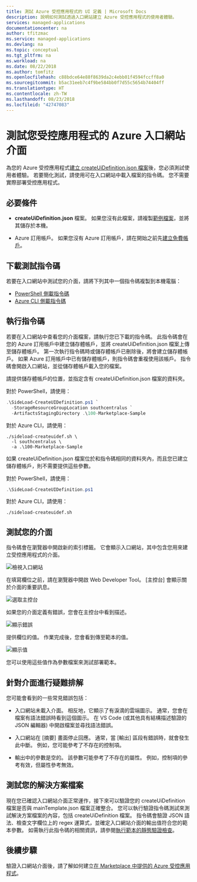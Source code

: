```yaml
---
title: 測試 Azure 受控應用程式的 UI 定義 | Microsoft Docs
description: 說明如何測試透過入口網站建立 Azure 受控應用程式的使用者體驗。
services: managed-applications
documentationcenter: na
author: tfitzmac
ms.service: managed-applications
ms.devlang: na
ms.topic: conceptual
ms.tgt_pltfrm: na
ms.workload: na
ms.date: 08/22/2018
ms.author: tomfitz
ms.openlocfilehash: c88bdce64e88f8639da2c4ebb01f4594fccff8a0
ms.sourcegitcommit: b5ac31eeb7c4f9be584bb0f7d55c5654b74404ff
ms.translationtype: HT
ms.contentlocale: zh-TW
ms.lasthandoff: 08/23/2018
ms.locfileid: "42747083"
---
```

# <a name="test-azure-portal-interface-for-your-managed-application"></a>測試您受控應用程式的 Azure 入口網站介面
為您的 Azure 受控應用程式[建立 createUiDefinition.json 檔案](create-uidefinition-overview.md)後，您必須測試使用者體驗。 若要簡化測試，請使用可在入口網站中載入檔案的指令碼。 您不需要實際部署受控應用程式。

## <a name="prerequisites"></a>必要條件

* **createUiDefinition.json** 檔案。 如果您沒有此檔案，請複製[範例檔案](https://github.com/Azure/azure-quickstart-templates/blob/master/100-marketplace-sample/createUiDefinition.json)，並將其儲存於本機。

* Azure 訂用帳戶。 如果您沒有 Azure 訂用帳戶，請在開始之前先[建立免費帳戶](https://azure.microsoft.com/free/)。

## <a name="download-test-script"></a>下載測試指令碼

若要在入口網站中測試您的介面，請將下列其中一個指令碼複製到本機電腦：

* [PowerShell 側載指令碼](https://github.com/Azure/azure-quickstart-templates/blob/master/SideLoad-CreateUIDefinition.ps1)
* [Azure CLI 側載指令碼](https://github.com/Azure/azure-quickstart-templates/blob/master/sideload-createuidef.sh)

## <a name="run-script"></a>執行指令碼

若要在入口網站中查看您的介面檔案，請執行您已下載的指令碼。 此指令碼會在您的 Azure 訂用帳戶中建立儲存體帳戶，並將 createUiDefinition.json 檔案上傳至儲存體帳戶。 第一次執行指令碼時或儲存體帳戶已刪除後，將會建立儲存體帳戶。 如果 Azure 訂用帳戶中已有儲存體帳戶，則指令碼會重複使用該帳戶。 指令碼會開啟入口網站，並從儲存體帳戶載入您的檔案。

請提供儲存體帳戶的位置，並指定含有 createUiDefinition.json 檔案的資料夾。

對於 PowerShell，請使用：

```powershell
.\SideLoad-CreateUIDefinition.ps1 `
  -StorageResourceGroupLocation southcentralus `
  -ArtifactsStagingDirectory .\100-Marketplace-Sample
```

對於 Azure CLI，請使用：

```azurecli
./sideload-createuidef.sh \
  -l southcentralus \
  -a .\100-Marketplace-Sample
```

如果 createUiDefinition.json 檔案位於和指令碼相同的資料夾內，而且您已建立儲存體帳戶，則不需要提供這些參數。

對於 PowerShell，請使用：

```powershell
.\SideLoad-CreateUIDefinition.ps1
```

對於 Azure CLI，請使用：

```azurecli
./sideload-createuidef.sh
```

## <a name="test-your-interface"></a>測試您的介面

指令碼會在瀏覽器中開啟新的索引標籤。 它會顯示入口網站，其中包含您用來建立受控應用程式的介面。

![檢視入口網站](./media/test-createuidefinition/view-portal.png)

在填寫欄位之前，請在瀏覽器中開啟 Web Developer Tool。 [主控台] 會顯示關於介面的重要訊息。

![選取主控台](./media/test-createuidefinition/select-console.png)

如果您的介面定義有錯誤，您會在主控台中看到描述。

![顯示錯誤](./media/test-createuidefinition/show-error.png)

提供欄位的值。 作業完成後，您會看到傳至範本的值。

![顯示值](./media/test-createuidefinition/show-json.png)

您可以使用這些值作為參數檔案來測試部署範本。

## <a name="troubleshooting-the-interface"></a>針對介面進行疑難排解

您可能會看到的一些常見錯誤包括：

* 入口網站未載入介面。 相反地，它顯示了有淚滴的雲端圖示。 通常，您會在檔案有語法錯誤時看到這個圖示。 在 VS Code (或其他具有結構描述驗證的 JSON 編輯器) 中開啟檔案並尋找語法錯誤。

* 入口網站在 [摘要] 畫面停止回應。 通常，當 [輸出] 區段有錯誤時，就會發生此中斷。 例如，您可能參考了不存在的控制項。

* 輸出中的參數是空的。 該參數可能參考了不存在的屬性。 例如，控制項的參考有效，但屬性參考無效。

## <a name="test-your-solution-files"></a>測試您的解決方案檔案

現在您已確認入口網站介面正常運作，接下來可以驗證您的 createUiDefinition 檔案是否與 mainTemplate.json 檔案正確整合。 您可以執行驗證指令碼測試來測試解決方案檔案的內容，包括 createUiDefinition 檔案。 指令碼會驗證 JSON 語法、檢查文字欄位上的 regex 運算式，並確定入口網站介面的輸出值符合您的範本參數。 如需執行此指令碼的相關資訊，請參閱[執行範本的靜態驗證檢查](https://github.com/Azure/azure-quickstart-templates/tree/master/test/template-validation-tests)。

## <a name="next-steps"></a>後續步驟

驗證入口網站介面後，請了解如何建立[在 Marketplace 中提供的 Azure 受控應用程式](publish-marketplace-app.md)。
